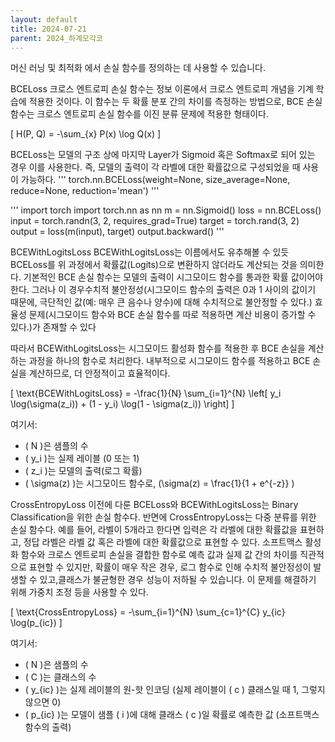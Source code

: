 ```yaml
---
layout: default
title: 2024-07-21
parent: 2024_하계모각코
---
```

머신 러닝 및 최적화 에서 손실 함수를 정의하는 데 사용할 수 있습니다.

BCELoss
크로스 엔트로피 손실 함수는 정보 이론에서 크로스 엔트로피 개념을 기계 학습에 적용한 것이다. 
이 함수는 두 확률 분포 간의 차이를 측정하는 방법으로, BCE 손실 함수는 크로스 엔트로피 손실 함수를 이진 분류 문제에 적용한 형태이다.

\[ H(P, Q) = -\sum_{x} P(x) \log Q(x) \]


BCELoss는 모델의 구조 상에 마지막 Layer가 Sigmoid 혹은 Softmax로 되어 있는 경우 이를 사용한다. 즉, 모델의 출력이 각 라벨에 대한 확률값으로 구성되었을 때 사용이 가능하다. 
'''
torch.nn.BCELoss(weight=None, size_average=None, reduce=None, reduction='mean')
'''

'''
import torch
import torch.nn as nn
m = nn.Sigmoid()
loss = nn.BCELoss()
input = torch.randn(3, 2, requires_grad=True)
target = torch.rand(3, 2)
output = loss(m(input), target)
output.backward()
'''





BCEWithLogitsLoss 
BCEWithLogitsLoss는 이름에서도 유추해볼 수 있듯 BCELoss를 위 과정에서 확률값(Logits)으로 변환하지 않더라도 계산되는 것을 의미한다. 
기본적인 BCE 손실 함수는 모델의 출력이 시그모이드 함수를 통과한 확률 값이어야 한다. 
그러나 이 경우수치적 불안정성(시그모이드 함수의 출력은 0과 1 사이의 값이기 때문에, 극단적인 값(예: 매우 큰 음수나 양수)에 대해 수치적으로 불안정할 수 있다.)
효율성 문제(시그모이드 함수와 BCE 손실 함수를 따로 적용하면 계산 비용이 증가할 수 있다.)가 존재할 수 있다


따라서 BCEWithLogitsLoss는 시그모이드 활성화 함수를 적용한 후 BCE 손실을 계산하는 과정을 하나의 함수로 처리한다. 
내부적으로 시그모이드 함수를 적용하고 BCE 손실을 계산하므로, 더 안정적이고 효율적이다.

\[ \text{BCEWithLogitsLoss} = -\frac{1}{N} \sum_{i=1}^{N} \left[ y_i \log(\sigma(z_i)) + (1 - y_i) \log(1 - \sigma(z_i)) \right] \]

여기서:
- \( N \)은 샘플의 수
- \( y_i \)는 실제 레이블 (0 또는 1)
- \( z_i \)는 모델의 출력(로그 확률)
- \( \sigma(z) \)는 시그모이드 함수로, \(\sigma(z) = \frac{1}{1 + e^{-z}} \)





CrossEntropyLoss
이전에 다룬 BCELoss와 BCEWithLogitsLoss는 Binary Classification을 위한 손실 함수다. 
반면에 CrossEntropyLoss는 다중 분류를 위한 손실 함수다. 
예를 들어, 라벨이 5개라고 한다면 입력은 각 라벨에 대한 확률값을 표현하고, 정답 라벨은 라벨 값 혹은 라벨에 대한 확률값으로 표현할 수 있다. 
소프트맥스 활성화 함수와 크로스 엔트로피 손실을 결합한 함수로 예측 값과 실제 값 간의 차이를 직관적으로 표현할 수 있지만,
확률이 매우 작은 경우, 로그 함수로 인해 수치적 불안정성이 발생할 수 있고,클래스가 불균형한 경우 성능이 저하될 수 있습니다. 이 문제를 해결하기 위해 가중치 조정 등을 사용할 수 있다.


\[ \text{CrossEntropyLoss} = -\sum_{i=1}^{N} \sum_{c=1}^{C} y_{ic} \log(p_{ic}) \]

여기서:
- \( N \)은 샘플의 수
- \( C \)는 클래스의 수
- \( y_{ic} \)는 실제 레이블의 원-핫 인코딩 (실제 레이블이 \( c \) 클래스일 때 1, 그렇지 않으면 0)
- \( p_{ic} \)는 모델이 샘플 \( i \)에 대해 클래스 \( c \)일 확률로 예측한 값 (소프트맥스 함수의 출력)

